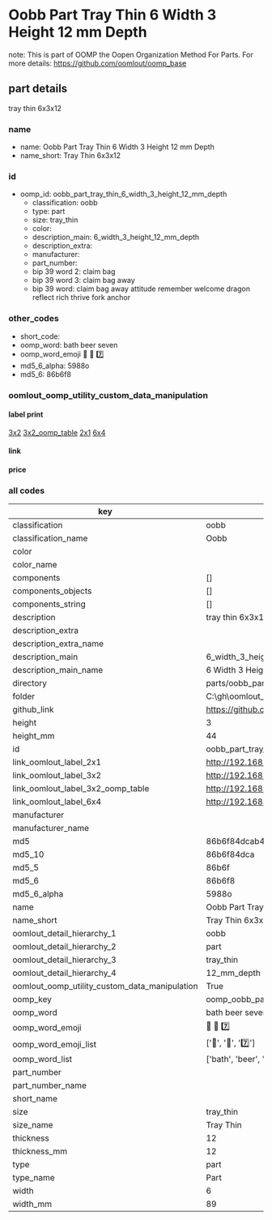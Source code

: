 # Oobb Part Tray Thin 6 Width 3 Height 12 mm Depth  

note: This is part of OOMP the Oopen Organization Method For Parts. For more details: https://github.com/oomlout/oomp_base

##  part details
  



tray thin 6x3x12



### name
* name: Oobb Part Tray Thin 6 Width 3 Height 12 mm Depth
* name_short: Tray Thin 6x3x12 
### id
* oomp_id: oobb_part_tray_thin_6_width_3_height_12_mm_depth
  * classification: oobb
  * type: part
  * size: tray_thin
  * color: 
  * description_main: 6_width_3_height_12_mm_depth
  * description_extra: 
  * manufacturer: 
  * part_number: 
  * bip 39 word 2: claim bag
  * bip 39 word 3: claim bag away
  * bip 39 word: claim bag away attitude remember welcome dragon reflect rich thrive fork anchor

### other_codes
* short_code: 
* oomp_word: bath beer seven
* oomp_word_emoji :bath: :beer: :seven:
* md5_6_alpha: 5988o
* md5_6: 86b6f8






### oomlout_oomp_utility_custom_data_manipulation
#### label print
[3x2](http://192.168.1.245:1112/?label=oomp%205988o)
[3x2_oomp_table](http://192.168.1.108:1112/?label=oomp%205988o)
[2x1](http://192.168.1.242:1112/?label=oomp%205988o)
[6x4](http://192.168.1.55:1112/?label=oomp%205988o)    

#### link

                              

#### price







### all codes 
| key | value |  
| --- | --- |  
| classification | oobb |  
| classification_name | Oobb |  
| color |  |  
| color_name |  |  
| components | [] |  
| components_objects | [] |  
| components_string | [] |  
| description | tray thin 6x3x12 |  
| description_extra |  |  
| description_extra_name |  |  
| description_main | 6_width_3_height_12_mm_depth |  
| description_main_name | 6 Width 3 Height 12 mm Depth |  
| directory | parts/oobb_part_tray_thin_6_width_3_height_12_mm_depth |  
| folder | C:\gh\oomlout_oobb_version_4_generated_parts\things\oobb_part_tray_thin_6_width_3_height_12_mm_depth |  
| github_link | https://github.com/oomlout/oomlout_oomp_part_src/tree/main/parts/oobb_part_tray_thin_6_width_3_height_12_mm_depth |  
| height | 3 |  
| height_mm | 44 |  
| id | oobb_part_tray_thin_6_width_3_height_12_mm_depth |  
| link_oomlout_label_2x1 | http://192.168.1.242:1112/?label=oomp%205988o |  
| link_oomlout_label_3x2 | http://192.168.1.245:1112/?label=oomp%205988o |  
| link_oomlout_label_3x2_oomp_table | http://192.168.1.108:1112/?label=oomp%205988o |  
| link_oomlout_label_6x4 | http://192.168.1.55:1112/?label=oomp%205988o |  
| manufacturer |  |  
| manufacturer_name |  |  
| md5 | 86b6f84dcab42843e55ad0ea20c4614d |  
| md5_10 | 86b6f84dca |  
| md5_5 | 86b6f |  
| md5_6 | 86b6f8 |  
| md5_6_alpha | 5988o |  
| name | Oobb Part Tray Thin 6 Width 3 Height 12 mm Depth |  
| name_short | Tray Thin 6x3x12  |  
| oomlout_detail_hierarchy_1 | oobb |  
| oomlout_detail_hierarchy_2 | part |  
| oomlout_detail_hierarchy_3 | tray_thin |  
| oomlout_detail_hierarchy_4 | 12_mm_depth |  
| oomlout_oomp_utility_custom_data_manipulation | True |  
| oomp_key | oomp_oobb_part_tray_thin_6_width_3_height_12_mm_depth |  
| oomp_word | bath beer seven |  
| oomp_word_emoji | :bath: :beer: :seven: |  
| oomp_word_emoji_list | [':bath:', ':beer:', ':seven:'] |  
| oomp_word_list | ['bath', 'beer', 'seven'] |  
| part_number |  |  
| part_number_name |  |  
| short_name |  |  
| size | tray_thin |  
| size_name | Tray Thin |  
| thickness | 12 |  
| thickness_mm | 12 |  
| type | part |  
| type_name | Part |  
| width | 6 |  
| width_mm | 89 |  
